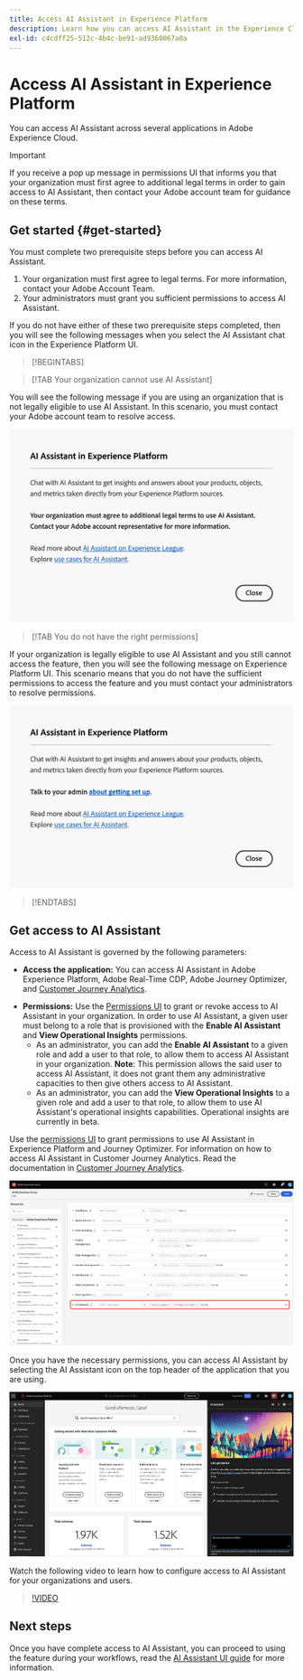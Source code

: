 ```yaml
---
title: Access AI Assistant in Experience Platform
description: Learn how you can access AI Assistant in the Experience Cloud UI.
exl-id: c4cdff25-512c-4b4c-be91-ad9360067a0a
---
```

# Access AI Assistant in Experience Platform

You can access AI Assistant across several applications in Adobe Experience Cloud.

>[!IMPORTANT]
>
>If you receive a pop up message in permissions UI that informs you that your organization must first agree to additional legal terms in order to gain access to AI Assistant, then contact your Adobe account team for guidance on these terms.

## Get started {#get-started}

You must complete two prerequisite steps before you can access AI Assistant.

1. Your organization must first agree to legal terms. For more information, contact your Adobe Account Team.
2. Your administrators must grant you sufficient permissions to access AI Assistant.

If you do not have either of these two prerequisite steps completed, then you will see the following messages when you select the AI Assistant chat icon in the Experience Platform UI.

>[!BEGINTABS]

>[!TAB Your organization cannot use AI Assistant]

You will see the following message if you are using an organization that is not legally eligible to use AI Assistant. In this scenario, you must contact your Adobe account team to resolve access.

![The pop-up message that appears on Experience Platform UI if the organization cannot use AI Assistant.](./images/access/modal-one.png)

>[!TAB You do not have the right permissions]

If your organization is legally eligible to use AI Assistant and you still cannot access the feature, then you will see the following message on Experience Platform UI. This scenario means that you do not have the sufficient permissions to access the feature and you must contact your administrators to resolve permissions.

![The pop-up message that appears on Experience Platform UI if you do not have the necessary permissions for AI Assistant.](./images/access/modal-two.png)

>[!ENDTABS]

## Get access to AI Assistant

Access to AI Assistant is governed by the following parameters:

* **Access the application:** You can access AI Assistant in Adobe Experience Platform, Adobe Real-Time CDP, Adobe Journey Optimizer, and [Customer Journey Analytics](https://experienceleague.adobe.com/en/docs/analytics-platform/using/ai-assistant).
<!-- * **Contractual access:** Your company must agree to certain [!DNL GenAI]-related legal terms before your organization can use AI Assistant. Contact your organization's administrator or your Adobe Account Team if you are not able to access AI Assistant.  -->
* **Permissions:** Use the [Permissions UI](../access-control/abac/ui/permissions.md) to grant or revoke access to AI Assistant in your organization. In order to use AI Assistant, a given user must belong to a role that is provisioned with the **Enable AI Assistant** and **View Operational Insights** permissions.
  * As an administrator, you can add the **Enable AI Assistant** to a given role and add a user to that role, to allow them to access AI Assistant in your organization. **Note**: This permission allows the said user to access AI Assistant, it does not grant them any administrative capacities to then give others access to AI Assistant.
  * As an administrator, you can add the **View Operational Insights** to a given role and add a user to that role, to allow them to use AI Assistant's operational insights capabilities. Operational insights are currently in beta.

Use the [permissions UI](../access-control/abac/ui/roles.md) to grant permissions to use AI Assistant in Experience Platform and Journey Optimizer. For information on how to access AI Assistant in Customer Journey Analytics. Read the documentation in [Customer Journey Analytics](https://experienceleague.adobe.com/en/docs/analytics-platform/using/ai-assistant).

![The permissions UI page with the Enable AI Assistant and View Operational Insights permissions included in a given role.](./images/access/access-permissions.png)

Once you have the necessary permissions, you can access AI Assistant by selecting the AI Assistant icon on the top header of the application that you are using.

![AI Assistant with first-time user experience.](./images/access/access-home.png)

Watch the following video to learn how to configure access to AI Assistant for your organizations and users.

>[!VIDEO](https://video.tv.adobe.com/v/3436470/?learn=on)

## Next steps

Once you have complete access to AI Assistant, you can proceed to using the feature during your workflows, read the [AI Assistant UI guide](./ui-guide.md) for more information.
